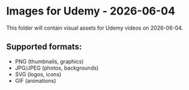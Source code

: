 # Images for Udemy - 2026-06-04

This folder will contain visual assets for Udemy videos on 2026-06-04.

## Supported formats:
- PNG (thumbnails, graphics)
- JPG/JPEG (photos, backgrounds)
- SVG (logos, icons)
- GIF (animations)
